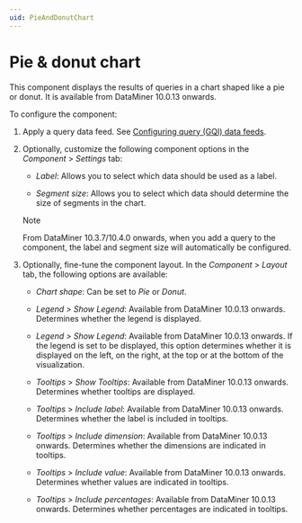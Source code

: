 ```yaml
---
uid: PieAndDonutChart
---
```


# Pie & donut chart

This component displays the results of queries in a chart shaped like a pie or donut. It is available from DataMiner 10.0.13 onwards.

To configure the component:

1. Apply a query data feed. See [Configuring query (GQI) data feeds](xref:Configuring_GQI_feeds).

1. Optionally, customize the following component options in the *Component* > *Settings* tab:

   - *Label*: Allows you to select which data should be used as a label.

   - *Segment size*: Allows you to select which data should determine the size of segments in the chart.

   > [!NOTE]
   > From DataMiner 10.3.7/10.4.0 onwards, when you add a query to the component, the label and segment size will automatically be configured.

1. Optionally, fine-tune the component layout. In the *Component* > *Layout* tab, the following options are available:

   - *Chart shape*: Can be set to *Pie* or *Donut*.

   - *Legend \> Show Legend*: Available from DataMiner 10.0.13 onwards. Determines whether the legend is displayed.

   - *Legend \> Show Legend*: Available from DataMiner 10.0.13 onwards. If the legend is set to be displayed, this option determines whether it is displayed on the left, on the right, at the top or at the bottom of the visualization.

   - *Tooltips* > *Show Tooltips*: Available from DataMiner 10.0.13 onwards. Determines whether tooltips are displayed.

   - *Tooltips* > *Include label*: Available from DataMiner 10.0.13 onwards. Determines whether the label is included in tooltips.

   - *Tooltips* > *Include dimension*: Available from DataMiner 10.0.13 onwards. Determines whether the dimensions are indicated in tooltips.

   - *Tooltips* > *Include value*: Available from DataMiner 10.0.13 onwards. Determines whether values are indicated in tooltips.

   - *Tooltips* > *Include percentages*: Available from DataMiner 10.0.13 onwards. Determines whether percentages are indicated in tooltips.
